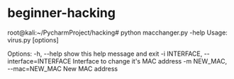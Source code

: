 # beginner-hacking
root@kali:~/PycharmProject/hacking# python macchanger.py -help
Usage: virus.py [options]

Options:
  -h, --help            show this help message and exit
  -i INTERFACE, --interface=INTERFACE
                        Interface to change it's MAC address
  -m NEW_MAC, --mac=NEW_MAC
                        New MAC address
